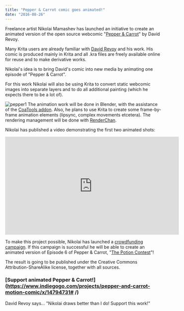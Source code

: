 ```yaml
---
title: "Pepper & Carrot comic goes animated!"
date: "2016-08-26"
---
```


Freelance artist Nikolai Mamashev has launched an initiative to create an animated version of the open source webcomic "[Pepper & Carrot](https://www.patreon.com/davidrevoy)" by David Revoy.

Many Krita users are already familiar with [David Revoy](http://davidrevoy.com/) and his work. His comic is produced mainly in Krita and all .kra files are freely available online for reuse and to make derivative works.

Nikolai's idea is to bring David's comic into new media by animating one episode of "Pepper & Carrot".

For this work Nikolai will also be using Krita to convert static webcomic images into separate layers and to do all additional painting (which he expects there to be a lot of).

![pepper1](../images/pepper1.gif) The animation work will be done in Blender, with the assistance of the [CoaTools addon](https://github.com/ndee85/coa_tools). Also, he plans to use Krita to create some frame-by-frame animation elements (lipsync, complex movements etcetera). The rendering management will be done with [RenderChan](https://morevnaproject.org/renderchan).

Nikolai has published a video demonstrating the first two animated shots:

<iframe src="https://www.youtube.com/embed/pHRHJbdlJdM" width="560" height="315" frameborder="0" allowfullscreen="allowfullscreen"></iframe>

To make this project possible, Nikolai has launched a [crowdfunding campaign](https://www.indiegogo.com/projects/pepper-and-carrot-motion-comic/x/14794731#/). If this campaign is successful he will be able to create an animated version of Episode 6 of Pepper & Carrot, "[The Potion Contest](http://www.peppercarrot.com/en/article271/episode-6-the-potion-contest)"!

The result is going to be published under the Creative Commons Attribution-ShareAlike license, together with all sources.

### [Support animated Pepper & Carrot!](https://www.indiegogo.com/projects/pepper-and-carrot-motion-comic/x/14794731# /)

David Revoy says... "Nikolai draws better than I do! Support this work!"
